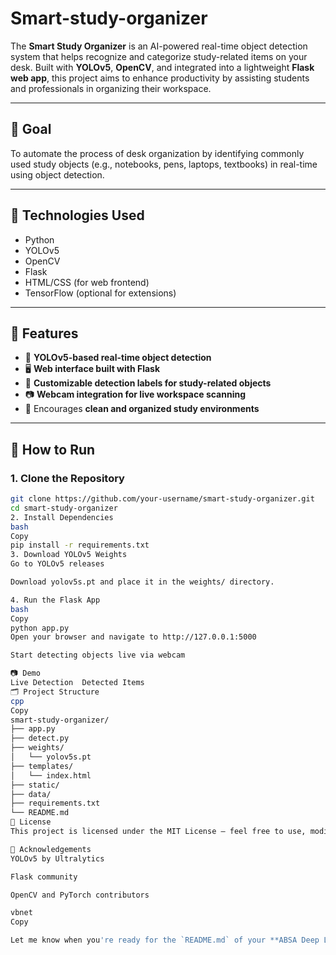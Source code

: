 # Smart-study-organizer

The **Smart Study Organizer** is an AI-powered real-time object detection system that helps recognize and categorize study-related items on your desk. Built with **YOLOv5**, **OpenCV**, and integrated into a lightweight **Flask web app**, this project aims to enhance productivity by assisting students and professionals in organizing their workspace.

---

## 🎯 Goal

To automate the process of desk organization by identifying commonly used study objects (e.g., notebooks, pens, laptops, textbooks) in real-time using object detection.

---

## 🔧 Technologies Used

- Python
- YOLOv5
- OpenCV
- Flask
- HTML/CSS (for web frontend)
- TensorFlow (optional for extensions)

---

## 📌 Features

- 🧠 **YOLOv5-based real-time object detection**
- 🖥️ **Web interface built with Flask**
- 🧾 **Customizable detection labels for study-related objects**
- 📷 **Webcam integration for live workspace scanning**
- 🧹 Encourages **clean and organized study environments**

---

## 🚀 How to Run

### 1. Clone the Repository

```bash
git clone https://github.com/your-username/smart-study-organizer.git
cd smart-study-organizer
2. Install Dependencies
bash
Copy
pip install -r requirements.txt
3. Download YOLOv5 Weights
Go to YOLOv5 releases

Download yolov5s.pt and place it in the weights/ directory.

4. Run the Flask App
bash
Copy
python app.py
Open your browser and navigate to http://127.0.0.1:5000

Start detecting objects live via webcam

📷 Demo
Live Detection	Detected Items
🗂 Project Structure
cpp
Copy
smart-study-organizer/
├── app.py
├── detect.py
├── weights/
│   └── yolov5s.pt
├── templates/
│   └── index.html
├── static/
├── data/
├── requirements.txt
└── README.md
📄 License
This project is licensed under the MIT License – feel free to use, modify, and distribute.

🙌 Acknowledgements
YOLOv5 by Ultralytics

Flask community

OpenCV and PyTorch contributors

vbnet
Copy

Let me know when you're ready for the `README.md` of your **ABSA Deep Learning Project**, and we’ll keep building your portfolio strong! 💪






